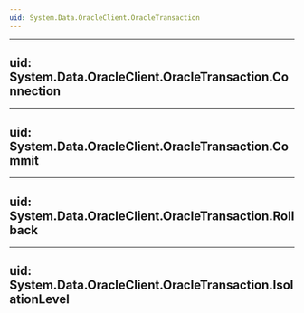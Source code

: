 ```yaml
---
uid: System.Data.OracleClient.OracleTransaction
---
```


---
uid: System.Data.OracleClient.OracleTransaction.Connection
---

---
uid: System.Data.OracleClient.OracleTransaction.Commit
---

---
uid: System.Data.OracleClient.OracleTransaction.Rollback
---

---
uid: System.Data.OracleClient.OracleTransaction.IsolationLevel
---
